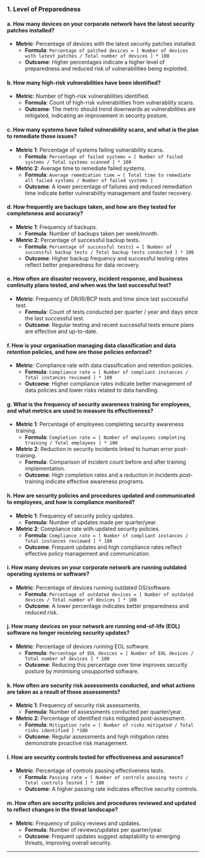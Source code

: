 ### 1. **Level of Preparedness**

#### **a. How many devices on your corporate network have the latest security patches installed?**
- **Metric**: Percentage of devices with the latest security patches installed.
  - **Formula**: ```Percentage of patched devices = [ Number of devices with latest patches / Total number of devices ] * 100```
  - **Outcome**: Higher percentages indicate a higher level of preparedness and reduced risk of vulnerabilities being exploited.

#### **b. How many high-risk vulnerabilities have been identified?**
- **Metric**: Number of high-risk vulnerabilities identified.
  - **Formula**: Count of high-risk vulnerabilities from vulnerability scans.
  - **Outcome**: The metric should trend downwards as vulnerabilities are mitigated, indicating an improvement in security posture.

#### **c. How many systems have failed vulnerability scans, and what is the plan to remediate those issues?**
- **Metric 1**: Percentage of systems failing vulnerability scans.
  - **Formula**: ```Percentage of failed systems = [ Number of failed systems / Total systems scanned ] * 100```
- **Metric 2**: Average time to remediate failed systems.
  - **Formula**: ```Average remediation time = [ Total time to remediate all failed systems / Number of failed systems ]```
  - **Outcome**: A lower percentage of failures and reduced remediation time indicate better vulnerability management and faster recovery.

#### **d. How frequently are backups taken, and how are they tested for completeness and accuracy?**
- **Metric 1**: Frequency of backups.
  - **Formula**: Number of backups taken per week/month.
- **Metric 2**: Percentage of successful backup tests.
  - **Formula**: ```Percentage of successful tests} = [ Number of successful backup tests / Total backup tests conducted ] * 100```
  - **Outcome**: Higher backup frequency and successful testing rates reflect better preparedness for data recovery.

#### **e. How often are disaster recovery, incident response, and business continuity plans tested, and when was the last successful test?**
- **Metric**: Frequency of DR/IR/BCP tests and time since last successful test.
  - **Formula**: Count of tests conducted per quarter / year and days since the last successful test.
  - **Outcome**: Regular testing and recent successful tests ensure plans are effective and up-to-date.

#### **f. How is your organisation managing data classification and data retention policies, and how are those policies enforced?**
- **Metric**: Compliance rate with data classification and retention policies.
  - **Formula**: ```Compliance rate = [ Number of compliant instances / Total instances reviewed ] * 100```
  - **Outcome**: Higher compliance rates indicate better management of data policies and lower risks related to data handling.

#### **g. What is the frequency of security awareness training for employees, and what metrics are used to measure its effectiveness?**
- **Metric 1**: Percentage of employees completing security awareness training.
  - **Formula**: ```Completion rate = [ Number of employees completing training / Total employees ] * 100```
- **Metric 2**: Reduction in security incidents linked to human error post-training.
  - **Formula**: Comparison of incident count before and after training implementation.
  - **Outcome**: High completion rates and a reduction in incidents post-training indicate effective awareness programs.

#### **h. How are security policies and procedures updated and communicated to employees, and how is compliance monitored?**
- **Metric 1**: Frequency of security policy updates.
  - **Formula**: Number of updates made per quarter/year.
- **Metric 2**: Compliance rate with updated security policies.
  - **Formula**: ```Compliance rate = [ Number of compliant instances / Total instances reviewed ] * 100```
  - **Outcome**: Frequent updates and high compliance rates reflect effective policy management and communication.

#### **i. How many devices on your corporate network are running outdated operating systems or software?**
- **Metric**: Percentage of devices running outdated OS/software.
  - **Formula**: ```Percentage of outdated devices = [ Number of outdated devices / Total number of devices ] * 100```
  - **Outcome**: A lower percentage indicates better preparedness and reduced risk.

#### **j. How many devices on your network are running end-of-life (EOL) software no longer receiving security updates?**
- **Metric**: Percentage of devices running EOL software.
  - **Formula**: ```Percentage of EOL devices = [ Number of EOL devices / Total number of devices ] * 100```
  - **Outcome**: Reducing this percentage over time improves security posture by minimising unsupported software.

#### **k. How often are security risk assessments conducted, and what actions are taken as a result of those assessments?**
- **Metric 1**: Frequency of security risk assessments.
  - **Formula**: Number of assessments conducted per quarter/year.
- **Metric 2**: Percentage of identified risks mitigated post-assessment.
  - **Formula**: ```Mitigation rate = [ Number of risks mitigated / Total risks identified ] *100```
  - **Outcome**: Regular assessments and high mitigation rates demonstrate proactive risk management.

#### **l. How are security controls tested for effectiveness and assurance?**
- **Metric**: Percentage of controls passing effectiveness tests.
  - **Formula**: ```Passing rate = [ Number of controls passing tests / Total controls tested ] * 100```
  - **Outcome**: A higher passing rate indicates effective security controls.

#### **m. How often are security policies and procedures reviewed and updated to reflect changes in the threat landscape?**
- **Metric**: Frequency of policy reviews and updates.
  - **Formula**: Number of reviews/updates per quarter/year.
  - **Outcome**: Frequent updates suggest adaptability to emerging threats, improving overall security.

---
